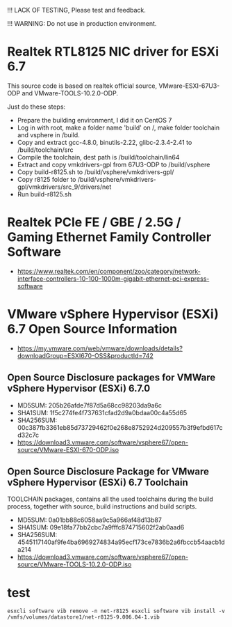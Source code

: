 !!! LACK OF TESTING, Please test and feedback.

!!! WARNING: Do not use in production environment.


# Realtek RTL8125 NIC driver for ESXi 6.7

This source code is based on realtek official source, VMware-ESXI-67U3-ODP and VMware-TOOLS-10.2.0-ODP.

Just do these steps:
- Prepare the building environment, I did it on CentOS 7
- Log in with root, make a folder name 'build' on /, make folder toolchain and vsphere in /build.
- Copy and extract gcc-4.8.0, binutils-2.22, glibc-2.3.4-2.41 to /build/toolchain/src 
- Compile the toolchain, dest path is /build/toolchain/lin64
- Extract and copy vmkdrivers-gpl from 67U3-ODP to /build/vsphere
- Copy build-r8125.sh to /build/vsphere/vmkdrivers-gpl/
- Copy r8125 folder to /build/vsphere/vmkdrivers-gpl/vmkdrivers/src_9/drivers/net
- Run build-r8125.sh

# Realtek PCIe FE / GBE / 2.5G / Gaming Ethernet Family Controller Software

- https://www.realtek.com/en/component/zoo/category/network-interface-controllers-10-100-1000m-gigabit-ethernet-pci-express-software

# VMware vSphere Hypervisor (ESXi) 6.7 Open Source Information

- https://my.vmware.com/web/vmware/downloads/details?downloadGroup=ESXI670-OSS&productId=742

## Open Source Disclosure packages for VMWare vSphere Hypervisor (ESXi) 6.7.0

- MD5SUM:	205b26afde7f87d5a68cc98203da9a6c
- SHA1SUM: 	1f5c274fe4f737631cfad2d9a0bdaa00c4a55d65
- SHA256SUM: 	00c387fb3361eb85d73729462f0e268e8752924d209557b3f9efbd617cd32c7c
- https://download3.vmware.com/software/vsphere67/open-source/VMware-ESXI-670-ODP.iso

## Open Source Disclosure Package for VMware vSphere Hypervisor (ESXi) 6.7 Toolchain

TOOLCHAIN packages, contains all the used toolchains during the build process, together with source, build instructions and build scripts.

- MD5SUM:	0a01bb88c6058aa9c5a966af48d13b87
- SHA1SUM: 	09e18fa77bb2cbc7a9fffc874715602f2ab0aad6
- SHA256SUM: 	4545117140af9fe4ba6969274834a95ecf173ce7836b2a6fbccb54aacb1da214
- https://download3.vmware.com/software/vsphere67/open-source/VMware-TOOLS-10.2.0-ODP.iso

# test

`
esxcli software vib remove -n net-r8125
esxcli software vib install -v /vmfs/volumes/datastore1/net-r8125-9.006.04-1.vib
`

